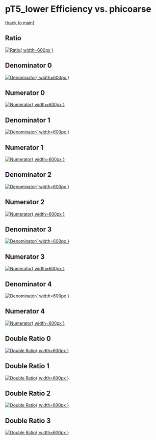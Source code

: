 # pT5_lower Efficiency vs. phicoarse

[[back to main](./)]



## Ratio

[![Ratio](../mtv/var/pT5_lower_vtr_13_1_eff_phicoarse.png){ width=600px }](../mtv/var/pT5_lower_vtr_13_1_eff_phicoarse.pdf)

## Denominator 0

[![Denominator](../mtv/den/pT5_lower_vtr_13_1_eff_phicoarse_den0.png){ width=600px }](../mtv/den/pT5_lower_vtr_13_1_eff_phicoarse_den0.pdf)

## Numerator 0

[![Numerator](../mtv/num/pT5_lower_vtr_13_1_eff_phicoarse_num0.png){ width=600px }](../mtv/num/pT5_lower_vtr_13_1_eff_phicoarse_num0.pdf)

## Denominator 1

[![Denominator](../mtv/den/pT5_lower_vtr_13_1_eff_phicoarse_den1.png){ width=600px }](../mtv/den/pT5_lower_vtr_13_1_eff_phicoarse_den1.pdf)

## Numerator 1

[![Numerator](../mtv/num/pT5_lower_vtr_13_1_eff_phicoarse_num1.png){ width=600px }](../mtv/num/pT5_lower_vtr_13_1_eff_phicoarse_num1.pdf)

## Denominator 2

[![Denominator](../mtv/den/pT5_lower_vtr_13_1_eff_phicoarse_den2.png){ width=600px }](../mtv/den/pT5_lower_vtr_13_1_eff_phicoarse_den2.pdf)

## Numerator 2

[![Numerator](../mtv/num/pT5_lower_vtr_13_1_eff_phicoarse_num2.png){ width=600px }](../mtv/num/pT5_lower_vtr_13_1_eff_phicoarse_num2.pdf)

## Denominator 3

[![Denominator](../mtv/den/pT5_lower_vtr_13_1_eff_phicoarse_den3.png){ width=600px }](../mtv/den/pT5_lower_vtr_13_1_eff_phicoarse_den3.pdf)

## Numerator 3

[![Numerator](../mtv/num/pT5_lower_vtr_13_1_eff_phicoarse_num3.png){ width=600px }](../mtv/num/pT5_lower_vtr_13_1_eff_phicoarse_num3.pdf)

## Denominator 4

[![Denominator](../mtv/den/pT5_lower_vtr_13_1_eff_phicoarse_den4.png){ width=600px }](../mtv/den/pT5_lower_vtr_13_1_eff_phicoarse_den4.pdf)

## Numerator 4

[![Numerator](../mtv/num/pT5_lower_vtr_13_1_eff_phicoarse_num4.png){ width=600px }](../mtv/num/pT5_lower_vtr_13_1_eff_phicoarse_num4.pdf)

## Double Ratio 0

[![Double Ratio](../mtv/ratio/pT5_lower_vtr_13_1_eff_phicoarse_ratio0.png){ width=600px }](../mtv/ratio/pT5_lower_vtr_13_1_eff_phicoarse_ratio0.pdf)

## Double Ratio 1

[![Double Ratio](../mtv/ratio/pT5_lower_vtr_13_1_eff_phicoarse_ratio1.png){ width=600px }](../mtv/ratio/pT5_lower_vtr_13_1_eff_phicoarse_ratio1.pdf)

## Double Ratio 2

[![Double Ratio](../mtv/ratio/pT5_lower_vtr_13_1_eff_phicoarse_ratio2.png){ width=600px }](../mtv/ratio/pT5_lower_vtr_13_1_eff_phicoarse_ratio2.pdf)

## Double Ratio 3

[![Double Ratio](../mtv/ratio/pT5_lower_vtr_13_1_eff_phicoarse_ratio3.png){ width=600px }](../mtv/ratio/pT5_lower_vtr_13_1_eff_phicoarse_ratio3.pdf)

